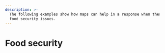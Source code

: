 ```yaml
---
description: >-
  The following examples show how maps can help in a response when there are
  food security issues.
---
```


# Food security

